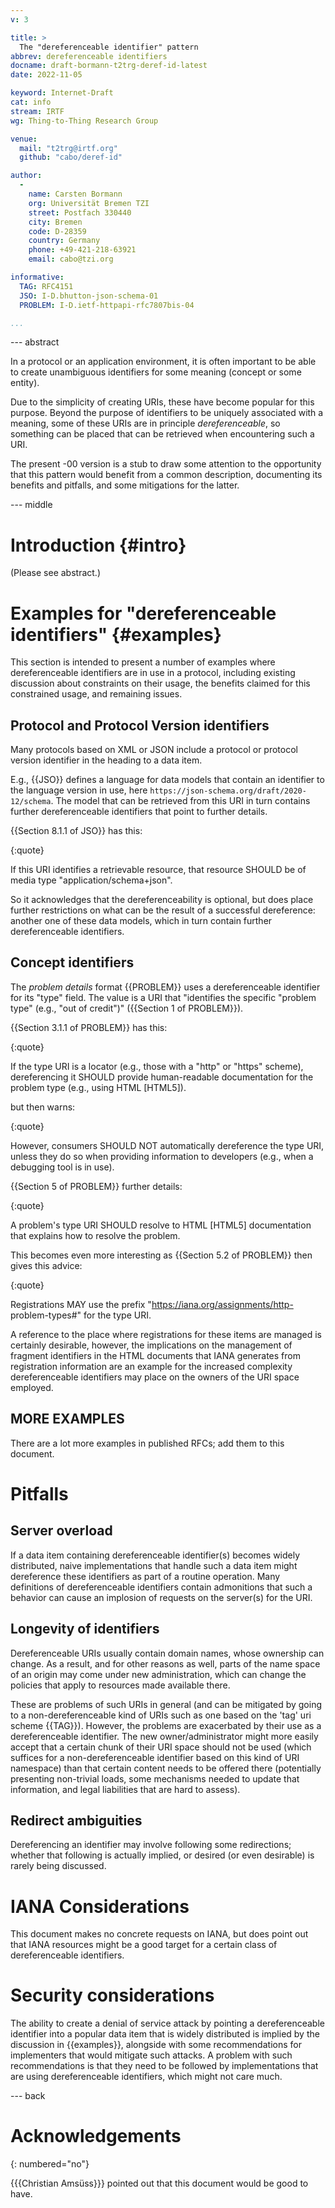 ```yaml
---
v: 3

title: >
  The "dereferenceable identifier" pattern
abbrev: dereferenceable identifiers
docname: draft-bormann-t2trg-deref-id-latest
date: 2022-11-05

keyword: Internet-Draft
cat: info
stream: IRTF
wg: Thing-to-Thing Research Group

venue:
  mail: "t2trg@irtf.org"
  github: "cabo/deref-id"

author:
  -
    name: Carsten Bormann
    org: Universität Bremen TZI
    street: Postfach 330440
    city: Bremen
    code: D-28359
    country: Germany
    phone: +49-421-218-63921
    email: cabo@tzi.org

informative:
  TAG: RFC4151
  JSO: I-D.bhutton-json-schema-01
  PROBLEM: I-D.ietf-httpapi-rfc7807bis-04

...
```


--- abstract

In a protocol or an application environment, it is often important to
be able to create unambiguous identifiers for some meaning (concept or
some entity).

Due to the simplicity of creating URIs, these have become popular for
this purpose.
Beyond the purpose of identifiers to be uniquely associated with a
meaning, some of these URIs are in principle *dereferenceable*, so
something can be placed that can be retrieved when encountering such a
URI.

The present -00 version is a stub to draw some attention to the
opportunity that this pattern would benefit from a common description,
documenting its benefits and pitfalls, and some mitigations for the
latter.

--- middle

Introduction        {#intro}
============

(Please see abstract.)

Examples for "dereferenceable identifiers" {#examples}
======================

This section is intended to present a number of examples where
dereferenceable identifiers are in use in a protocol, including
existing discussion about constraints on their usage, the benefits
claimed for this constrained usage, and remaining issues.

Protocol and Protocol Version identifiers
-----------------------------------------

Many protocols based on XML or JSON include a protocol or protocol
version identifier in the heading to a data item.

E.g., {{JSO}} defines a language for data models that contain an
identifier to the language version in use, here
`https://json-schema.org/draft/2020-12/schema`.
The model that can be retrieved from this URI in turn contains
further dereferenceable identifiers that point to further details.

{{Section 8.1.1 of JSO}} has this:

{:quote}
>
   If this URI identifies a retrievable resource, that resource SHOULD
   be of media type "application/schema+json".

So it acknowledges that the dereferenceability is optional, but does
place further restrictions on what can be the result of a successful
dereference: another one of these data models, which in turn contain
further dereferenceable identifiers.

Concept identifiers
-------------------

The _problem details_ format {{PROBLEM}} uses a dereferenceable
identifier for its "type" field.
The value is a URI that "identifies the specific "problem type" (e.g.,
"out of credit")" ({{Section 1 of PROBLEM}}).

{{Section 3.1.1 of PROBLEM}} has this:

{:quote}
>
   If the type URI is a locator (e.g., those with a "http" or "https"
   scheme), dereferencing it SHOULD provide human-readable documentation
   for the problem type (e.g., using HTML [HTML5]).

but then warns:

{:quote}
>
However, consumers
   SHOULD NOT automatically dereference the type URI, unless they do so
   when providing information to developers (e.g., when a debugging tool
   is in use).

{{Section 5 of PROBLEM}} further details:

{:quote}
>
   A problem's type URI SHOULD resolve to HTML [HTML5] documentation
   that explains how to resolve the problem.

This becomes even more interesting as {{Section 5.2 of PROBLEM}} then
gives this advice:

{:quote}
>
   Registrations MAY use the prefix "https://iana.org/assignments/http-
   problem-types#" for the type URI.

A reference to the place where registrations for these items are
managed is certainly desirable, however, the implications on the
management of fragment identifiers in the HTML documents that IANA
generates from registration information are an example for the
increased complexity dereferenceable identifiers may place on the
owners of the URI space employed.

MORE EXAMPLES
-------------

There are a lot more examples in published RFCs; add them to this document.

Pitfalls
========

Server overload
---------------

If a data item containing dereferenceable identifier(s) becomes
widely distributed, naive implementations that handle such a data item
might dereference these identifiers as part of a routine operation.
Many definitions of dereferenceable identifiers contain admonitions
that such a behavior can cause an implosion of requests on the
server(s) for the URI.

Longevity of identifiers
------------------------

Dereferenceable URIs usually contain domain names, whose ownership can
change.
As a result, and for other reasons as well, parts of the name space of
an origin may come under new administration, which can change the
policies that apply to resources made available there.

These are problems of such URIs in general (and can be mitigated by
going to a non-dereferenceable kind of URIs such as one based on the
'tag' uri scheme {{TAG}}).
However, the problems are exacerbated by their use as a dereferenceable
identifier.
The new owner/administrator might more easily accept that a certain
chunk of their URI space should not be used (which suffices for a
non-dereferenceable identifier based on this kind of URI namespace)
than that certain content needs to be offered there (potentially
presenting non-trivial loads, some mechanisms needed to update that
information, and legal liabilities that are hard to assess).

Redirect ambiguities
--------------------

Dereferencing an identifier may involve following some redirections;
whether that following is actually implied, or desired (or even
desirable) is rarely being discussed.

IANA Considerations
==================

This document makes no concrete requests on IANA, but does point out
that IANA resources might be a good target for a certain class of
dereferenceable identifiers.

Security considerations
=======================

The ability to create a denial of service attack by pointing a
dereferenceable identifier into a popular data item that is widely
distributed is implied by the discussion in {{examples}}, alongside with
some recommendations for implementers that would mitigate such attacks.
A problem with such recommendations is that they need to be followed
by implementations that are using dereferenceable identifiers, which
might not care much.

--- back

Acknowledgements
================
{: numbered="no"}

{{{Christian Amsüss}}} pointed out that this document would be good to have.

<!--  LocalWords:  dereference dereferenceability dereferenceable
 -->
<!--  LocalWords:  mitigations
 -->
